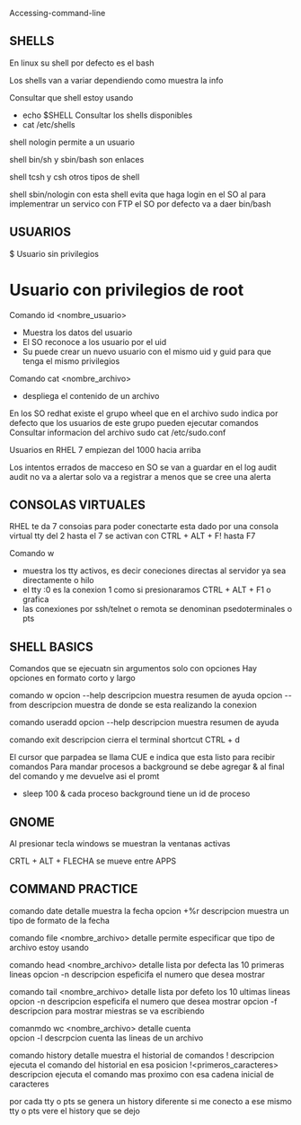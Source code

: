 Accessing-command-line

SHELLS
----------------------

En linux su shell por defecto es el bash

Los shells van a variar dependiendo como muestra la info

Consultar que shell estoy usando
 - echo $SHELL
Consultar los shells disponibles
 - cat /etc/shells
 
shell nologin permite a un usuario 
 
shell bin/sh y sbin/bash son enlaces

shell tcsh y csh otros tipos de shell

shell sbin/nologin con esta shell evita que haga login en el SO
al para implementrar un servico con FTP el SO por defecto va a daer bin/bash

USUARIOS
----------------------

$ Usuario sin privilegios
# Usuario con privilegios de root

Comando id <nombre_usuario>
 - Muestra los datos del usuario
 - El SO reconoce a los usuario por el uid
 - Su puede crear un nuevo usuario con el mismo uid y guid para que tenga el mismo privilegios

Comando cat <nombre_archivo>
 - despliega el contenido de un archivo

En los SO redhat existe el grupo wheel que en el archivo sudo indica por defecto que los usuarios de este grupo pueden ejecutar comandos
Consultar informacion del archivo sudo
cat /etc/sudo.conf

Usuarios en RHEL 7 empiezan del 1000 hacia arriba

Los intentos errados de macceso en SO se van a guardar en el log audit
audit no va a alertar solo va a registrar a menos que se cree una alerta
 
CONSOLAS VIRTUALES
----------------------
RHEL te da 7 consoias para poder conectarte
esta dado por una consola virtual tty del 2 hasta el 7
se activan con CTRL + ALT + F! hasta F7

Comando w
 - muestra los tty activos, es decir coneciones directas al servidor ya sea directamente o hilo
 - el tty :0 es la conexion 1 como si presionaramos CTRL + ALT + F1 o grafica
 - las conexiones por ssh/telnet o remota se denominan psedoterminales o pts

SHELL BASICS
----------------------
Comandos que se ejecuatn sin argumentos solo con opciones
Hay opciones en formato corto y largo

comando w
opcion --help
descripcion muestra resumen de ayuda
opcion --from
descripcion muestra de donde se esta realizando la conexion

comando useradd
opcion --help
descripcion muestra resumen de ayuda

comando exit
descripcion cierra el terminal
shortcut CTRL + d

El cursor que parpadea se llama CUE e indica que esta listo para recibir comandos
Para mandar procesos a background se debe agregar & al final del comando y me devuelve asi el promt
 - sleep 100 &
cada proceso background tiene un id de proceso

GNOME
----------------------
Al presionar tecla windows se muestran la ventanas activas

CRTL + ALT + FLECHA se mueve entre APPS


COMMAND PRACTICE
----------------------
comando date
detalle muestra la fecha
opcion +%r
descripcion muestra un tipo de formato de la fecha

comando file <nombre_archivo>
detalle permite especificar que tipo de archivo estoy usando

comando head <nombre_archivo>
detalle lista por defecta las 10 primeras lineas
opcion  -n <numero>
descripcion espeficifa el numero que desea mostrar

comando tail <nombre_archivo>
detalle lista por defeto los 10 ultimas lineas
opcion  -n <numero>
descripcion espeficifa el numero que desea mostrar
opcion -f 
descripcion para mostrar miestras se va escribiendo
 
comanmdo wc <nombre_archivo>
detalle cuenta  
opcion -l
descrpcion cuenta las lineas de un archivo

comando history
detalle muestra el historial de comandos
!<numero>
descripcion ejecuta el comando del historial en esa posicion
!<primeros_caracteres>
 descripcion ejecuta el comando mas proximo con esa cadena inicial de caracteres


por cada tty o pts se genera un history diferente
si me conecto a ese mismo tty o pts vere el history que se dejo


 
































